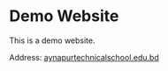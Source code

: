 # Demo Website
This is a demo website.

Address: [aynapurtechnicalschool.edu.bd](aynapurtechnicalschool.edu.bd)
